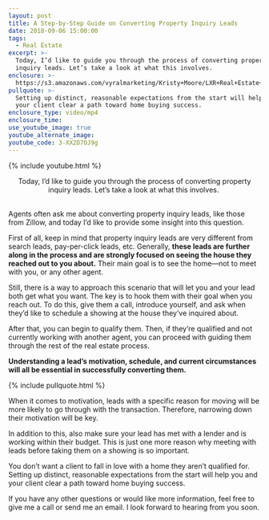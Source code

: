 ```yaml
---
layout: post
title: A Step-by-Step Guide on Converting Property Inquiry Leads
date: 2018-09-06 15:00:00
tags:
  - Real Estate
excerpt: >-
  Today, I’d like to guide you through the process of converting property
  inquiry leads. Let’s take a look at what this involves.
enclosure: >-
  https://s3.amazonaws.com/vyralmarketing/Kristy+Moore/LXR+Real+Estate+Coaching-+Converting+Leads.mp4
pullquote: >-
  Setting up distinct, reasonable expectations from the start will help you and
  your client clear a path toward home buying success.
enclosure_type: video/mp4
enclosure_time:
use_youtube_image: true
youtube_alternate_image:
youtube_code: 3-XX2D7OJ9g
---
```


{% include youtube.html %}

<center>Today, I&rsquo;d like to guide you through the process of converting property inquiry leads. Let&rsquo;s take a look at what this involves.&nbsp;</center>

<center>&nbsp;</center>

Agents often ask me about converting property inquiry leads, like those from Zillow, and today I’d like to provide some insight into this question.&nbsp;

First of all, keep in mind that property inquiry leads are very different from search leads, pay-per-click leads, etc. Generally, **these leads are further along in the process and are strongly focused on seeing the house they reached out to you about.** Their main goal is to see the home—not to meet with you, or any other agent.&nbsp;

Still, there is a way to approach this scenario that will let you and your lead both get what you want. The key is to hook them with their goal when you reach out. To do this, give them a call, introduce yourself, and ask when they’d like to schedule a showing at the house they’ve inquired about.&nbsp;

After that, you can begin to qualify them. Then, if they’re qualified and not currently working with another agent, you can proceed with guiding them through the rest of the real estate process.&nbsp;

**Understanding a lead’s motivation, schedule, and current circumstances will all be essential in successfully converting them.&nbsp;**

{% include pullquote.html %}

When it comes to motivation, leads with a specific reason for moving will be more likely to go through with the transaction. Therefore, narrowing down their motivation will be key.&nbsp;

In addition to this, also make sure your lead has met with a lender and is working within their budget. This is just one more reason why meeting with leads before taking them on a showing is so important.&nbsp;

You don’t want a client to fall in love with a home they aren’t qualified for. Setting up distinct, reasonable expectations from the start will help you and your client clear a path toward home buying success.

If you have any other questions or would like more information, feel free to give me a call or send me an email. I look forward to hearing from you soon.